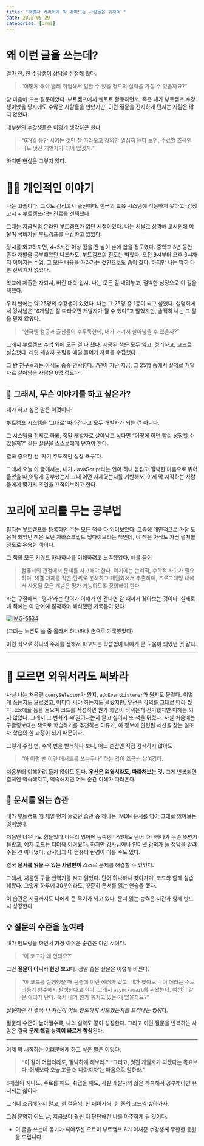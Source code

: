 ```yaml
---
title: "개발자 커리어에 막 뛰어드는 사람들을 위하여 "
date: 2025-05-29
categories: [ormi]
---
```


# 왜 이런 글을 쓰는데? 

얼마 전, 한 수강생이 상담을 신청해 왔다.
> “어떻게 해야 빨리 취업해서 일할 수 있을 정도의 실력을 가질 수 있을까요?”

참 마음에 드는 질문이었다. 부트캠프에서 멘토로 활동하면서, 혹은 내가 부트캠프 수강생이었을 당시에도 수많은 사람들을 만났지만, 이런 질문을 진지하게 던지는 사람은 많지 않았다.

대부분의 수강생들은 이렇게 생각하곤 한다.
> “6개월 동안 시키는 것만 잘 따라오고 강의만 열심히 듣다 보면, 수료할 즈음엔 나도 멋진 개발자가 되어 있겠지.”

하지만 현실은 그렇지 않다.

# 🧍‍♀️ 개인적인 이야기
나는 고졸이다. 그것도 검정고시 출신이다.
한국의 교육 시스템에 적응하지 못하고, 검정고시 + 부트캠프라는 진로를 선택했다.

그때는 지금처럼 온라인 부트캠프가 없던 시절이었다. 나는 서울로 상경해 고시원에 머물며 국비지원 부트캠프를 수강하고 있었다. 

당시를 회고하자면, 4~5시간 이상 잠을 잔 날이 손에 꼽을 정도였다.
중학교 3년 동안 혼자 개발을 공부해왔던 나조차도, 부트캠프의 진도는 벅찼다.
오전 9시부터 오후 6시까지 이어지는 수업, 그 모든 내용을 따라가는 것만으로도 숨이 찼다. 하지만 나는 딱히 다른 선택지가 없었다.

학교에 제출한 자퇴서, 버린 대학 입시.
나는 모든 걸 내려놓고, 절박한 심정으로 이 길을 택했다.

우리 반에는 약 25명의 수강생이 있었다. 나는 그 25명 중 1등이 되고 싶었다.
설명회에서 강사님은 “6개월만 잘 따라오면 개발자가 될 수 있다”고 말했지만,
솔직히 나는 그 말을 믿지 않았다.

> “한국엔 컴공과 출신들이 수두룩한데, 내가 거기서 살아남을 수 있을까?”

그래서 부트캠프 수업 외에 모든 걸 다 했다.
제공된 책은 모두 읽고, 정리하고, 코드로 실습했다.
레딧 개발자 포럼을 매일 들어가 자료를 수집했다.

그 반 친구들과는 아직도 종종 연락한다.
7년이 지난 지금, 그 25명 중에서 실제로 개발자로 살아남은 사람은 6명 정도다.

## 🧭 그래서, 무슨 이야기를 하고 싶은가?
내가 하고 싶은 말은 이것이다:

부트캠프 시스템을 ‘그대로’ 따라간다고 모두 개발자가 되는 건 아니다.

그 시스템을 전제로 하되, 정말 개발자로 살아남고 싶다면
“어떻게 하면 빨리 성장할 수 있을까?” 같은 질문을 스스로에게 던져야 한다.

결국 중요한 건 ‘자기 주도적인 성장 욕구’다.

그래서 오늘 이 글에서는, 내가 JavaScript라는 언어 하나 붙잡고 절박한 마음으로 뛰어들었을 때,어떻게 공부했는지,그때 어떤 자세였는지를 기반해서, 이제 막 시작하는 사람들에게 몇가지 조언을 끄적여보려고 한다. 

# 꼬리에 꼬리를 무는 공부법
필자는 부트캠프를 등록하면 주는 모든 책을 다 읽어보았다. 그중에 개인적으로 가장 도움이 되었던 책은 모던 자바스크립트 딥다이브라는 책인데, 이 책은 아직도 가끔 펼쳐볼 정도로 유용한 책이다. 

그 책의 모든 키워드 하나하나를 이해하려고 노력했었다. 예를 들어 
> 컴퓨터의 관점에서 문제를 사고해야 한다. 여기에는 논리적, 수학적 사고가 필요하며, 해결 과제를 작은 단위로 분해하고 패턴화해서 추출하며, 프로그래밍 내에서 사용될 모든 개념은 평가 가능하도록 정의해야 한다 

라는 구절에서, '평가'라는 단어가 이해가 안 간다면 갈 때까지 찾아보는 것이다. 
실제로 내 책에는 이 단어에 집착하며 해석했던 기록들이 있다.

<a href="https://ibb.co/gL3W8Wbn"><img src="https://i.ibb.co/5g6j3jX7/IMG-6534.jpg" alt="IMG-6534" border="0"></a>

(그떄는 노션도 쓸 줄 몰라서 하나하나 손으로 기록했었다)

이런 식으로 하나의 주제를 정해서 파고드는 학습법이 나에게 큰 도움이 되었던 것 같다. 


---

# 📌 모르면 외워서라도 써봐라

사실 나는 처음엔 `querySelector`가 뭔지, `addEventListener`가 뭔지도 몰랐다. 어떻게 쓰는지도 모르겠고, 어디다 써야 하는지도 몰랐지만, 우선은 강의를 그대로 따라 썼다. 코x애플 등을 들으며 코드를 작성하면 뭔가 화면이 바뀌는게 신기했지만 이해는 되지 않았다.
그래서 그 변화가 *왜* 일어나는지 알고 싶어서 또 책을 뒤졌다. 사실 처음에는 구글링보다는 책으로 학습하기를 추천하는 이유가, 이 정보에 관련된 세션을 찾는 일조차 학습의 한 과정이 되기 때문이다. 

그렇게 수십 번, 수백 번을 반복하다 보니, 어느 순간엔 직접 검색하지 않아도

> “아 이럴 땐 이런 메서드를 쓰는구나”
> 하는 감이 조금씩 쌓여갔다.

처음부터 이해하려 들지 않아도 된다.
**우선은 외워서라도, 따라쳐보는 것.**
그게 반복되면 결국엔 익숙해지고, 익숙해지면 어느 순간 이해가 따라온다.

## 📖 문서를 읽는 습관

내가 부트캠프 때 제일 먼저 들였던 습관 중 하나는, MDN 문서를 영어 그대로 읽어보는 것이었다.

처음엔 너무나도 힘들었다.아무리 영어에 능숙한 나였어도 단어 하나하나가 무슨 뜻인지 몰랐고, 예제 코드는 더더욱 어려웠다. 하지만 강사님이나 인터넷 강의가 늘 정답을 알려주는 건 아니었다. 강사님과 내 컴퓨터 환경이 다를 수도 있다. 

결국 **문서를 읽을 수 있는 사람만이** 스스로 문제를 해결할 수 있었다.

그래서, 처음엔 구글 번역기를 켜고 읽었다.
단어 하나하나 찾아가며, 코드와 함께 실습해봤다.
그렇게 하루에 30분이라도, 꾸준히 문서를 읽는 연습을 했다.

이 습관은 지금까지도 나에게 큰 무기가 되고 있다.
문서 읽는 능력은 시간과 함께 반드시 성장한다.

## 💡 질문의 수준을 높여라

내가 멘토링을 하면서 가장 아쉬운 순간은 이런 것이다.

> “이 코드가 왜 안돼요?”

그건 **질문이 아니라 현상 보고**다.
정말 좋은 질문은 이렇게 바뀐다.

> “이 코드를 실행했을 때 콘솔에 이런 에러가 떴고,
> 내가 찾아보니 이 에러는 주로 비동기 함수에서 발생한다고 한다.
> 그래서 `async/await`를 써봤는데, 여전히 같은 에러가 난다.
> 혹시 내가 뭔가 놓치고 있는 게 있을까요?”

질문이란 건 결국 *나 자신이 어느 정도까지 시도했는지를 드러내는 행위*다.

질문의 수준이 높아질수록, 나의 실력도 같이 성장한다.
그리고 이런 질문을 반복하는 사람은 결국 **문제 해결 능력이 빠르게 향상**된다.

---

이제 막 시작하는 여러분에게 하고 싶은 말은 이렇다.

> **“이 길이 어렵더라도, 절박하게 해보라.”**
> **“그리고, 멋진 개발자가 되겠다는 목표보다 ‘어제보다 오늘 조금 더 나아지자’는 마음으로 임하라.”**

6개월이 지나도, 수료를 해도, 취업을 해도,
사실 개발자의 삶은 계속해서 공부해야만 유지되는 삶이다.

그러니 조급해하지 말고,
한 걸음씩, 한 페이지씩, 한 줄의 코드씩 쌓아가자.

그럼 분명히 어느 날,
지금보다 훨씬 더 단단해진 나를 마주하게 될 것이다.


+ 이 글을 쓰는데 동기가 되어주신 오르미 부트캠프 6기 이채준 수강생께 무한한 응원을 드립니다. 